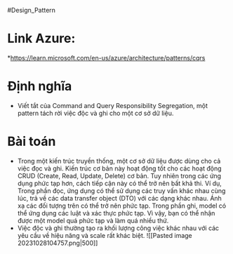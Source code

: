#Design_Pattern 

# Link Azure:
*https://learn.microsoft.com/en-us/azure/architecture/patterns/cqrs

# Định nghĩa
- Viết tắt của Command and Query Responsibility Segregation, một pattern tách rời việc độc và ghi cho một cơ sở dữ liệu. 

# Bài toán
- Trong một kiến trúc truyền thống, một cơ sở dữ liệu được dùng cho cả việc đọc và ghi. Kiến trúc cơ bản này hoạt động tốt cho các hoạt động CRUD (Create, Read, Update, Delete) cơ bản. Tuy nhiên trong các ứng dụng phức tạp hơn, cách tiếp cận này có thể trở nên bất khả thi. Ví dụ, Trong phần đọc, ứng dụng có thể sử dụng các truy vấn khác nhau cùng lúc, trả về các data transfer object (DTO) với các dạng khác nhau. Ánh xạ các đối tượng trên có thể trở nên phức tạp. Trong phần ghi, model có thể ứng dụng các luật và xác thực phức tạp. Vì vậy, bạn có thể nhận được một model quá phức tạp và làm quá nhiều thứ.
- Việc độc và ghi thường tạo ra khối lượng công việc khác nhau với các yêu cầu về hiệu năng và scale rất khác biệt.
![[Pasted image 20231028104757.png|500]]
